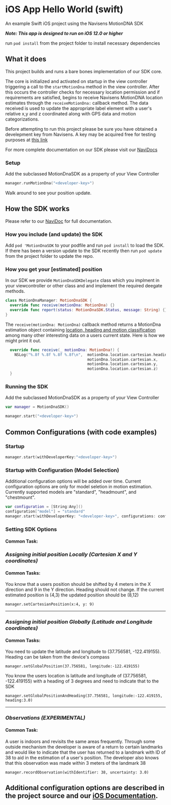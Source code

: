 # iOS App Hello World (swift)
An example Swift iOS project using the Navisens MotionDNA SDK

___Note: This app is designed to run on iOS 12.0 or higher___

run ```pod install``` from the project folder to install necessary dependencies

## What it does
This project builds and runs a bare bones implementation of our SDK core.

The core is initialized and activated on startup in the view controller triggering a call to the ```startMotionDna``` method in the view controller. After this occurs the controller checks for necessary location permission and if requirements are satisfied, begins to receive Navisens MotionDNA location estimates through the ```receiveMotionDna:``` callback method. The data received is used to update the appropriate label element with a user's relative x,y and z coordinated along with GPS data and motion categorizations.

Before attempting to run this project please be sure you have obtained a develepment key from Navisens. A key may be acquired free for testing purposes at [this link](https://navisens.com/index.html#contact)

For more complete documentation on our SDK please visit our [NaviDocs](https://github.com/navisens/NaviDocs)

### Setup

Add the subclassed MotionDnaSDK as a property of your View Controller

``` Swift
manager.runMotionDna("<developer-key>")
```

Walk around to see your position update.


## How the SDK works

Please refer to our [NaviDoc](https://github.com/navisens/NaviDocs/blob/master/API.iOS.md#api) for full documentation.

### How you include (and update) the SDK

Add `pod 'MotionDnaSDK` to your podfile and run `pod install` to load the SDK. If there has been a version update to the SDK recently then run `pod update` from the project folder to update the repo.

### How you get your [estimated] position

In our SDK we provide `MotionDnaSDKDelegate` class which you implment in your viewcontroller or other class and and implement the required deegate methods.

``` Swift
class MotionDnaManager: MotionDnaSDK {
  override func receive(motionDna: MotionDna) {}
  override func report(status: MotionDnaSDK.Status, message: String) {}
}
```

The ``` receive(motionDna: MotionDna) ``` callback method returns a MotionDna estimation object containing [location, heading and motion classification](https://github.com/navisens/NaviDocs/blob/master/API.iOS.md#estimation-properties) among many other interesting data on a users current state. Here is how we might print it out.

``` swift
  override func receive(_ motionDna: MotionDna!) {
    NSLog("%.8f %.8f %.8f %.8f\n",  motionDna.location.cartesian.heading,
                                    motionDna.location.cartesian.x,
                                    motionDna.location.cartesian.y,
                                    motionDna.location.cartesian.z)
  }
```

### Running the SDK

Add the subclassed MotionDnaSDK as a property of your View Controller

``` Swift
var manager = MotionDnaSDK()
```

``` Swift
manager.start("<developer-key>")
```

## Common Configurations (with code examples)
### Startup
``` Swift
manager.start(withDeveloperKey:"<developer-key>")
```
### Startup with Configuration (Model Selection)
Additional configuration options will be added over time. Current configuration options are only for model seletion in motion estimation. Currently supported models are "standard", "headmount", and "chestmount".

``` Swift
var configuration = [String:Any]()
configuration["model"] = "standard"
manager.start(withDeveloperKey: "<developer-key>", configurations: configuration)
```

### Setting SDK Options
#### Common Task:

### _Assigning initial position Locally (Cartesian X and Y coordinates)_
#### Common Tasks:
You know that a users position should be shifted by 4 meters in the X direction and 9 in the Y direction. Heading should not change. If the current estimated position is (4,3) the updated position should be (8,12)

``` manager.setCartesianPosition(x:4, y: 9) ```


-------------

### _Assigning initial position Globally (Latitude and Longitude coordinates)_

#### Common Tasks:
 You need to update the latitude and longitude to (37.756581, -122.419155). Heading can be taken from the device's compass

``` manager.setGlobalPosition(37.756581, longitude:-122.419155) ```

 You know the users location is latitude and longitude of (37.756581, -122.419155) with a heading of 3 degrees and need to indicate that to the SDK

``` manager.setGlobalPositionAndHeading(37.756581, longitude:-122.419155, heading:3.0) ```

------------

### _Observations (EXPERIMENTAL)_
#### Common Task:
A user is indoors and revisits the same areas frequently. Through some outside mechanism the developer is aware of a return to certain landmarks and would like to indicate that the user has returned to a landmark with ID of 38 to aid in the estimation of a user's position. The developer also knows that this observation was made within 3 meters of the landmark 38

``` manager.recordObservation(withIdentifier: 38, uncertainty: 3.0) ```


## Additional configuration options are described in the project source and our [iOS Documentation](https://github.com/navisens/NaviDocs/blob/master/API.iOS.md).
